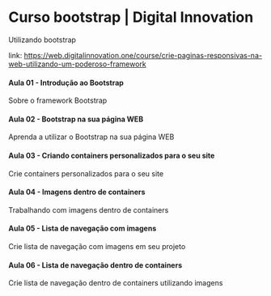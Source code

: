 # Curso bootstrap | Digital Innovation
Utilizando bootstrap

link: https://web.digitalinnovation.one/course/crie-paginas-responsivas-na-web-utilizando-um-poderoso-framework

#### Aula 01 - Introdução ao Bootstrap
Sobre o framework Bootstrap

#### Aula 02 - Bootstrap na sua página WEB
Aprenda a utilizar o Bootstrap na sua página WEB

#### Aula 03 - Criando containers personalizados para o seu site
Crie containers personalizados para o seu site

#### Aula 04 - Imagens dentro de containers
Trabalhando com imagens dentro de containers

#### Aula 05 - Lista de navegação com imagens
Crie lista de navegação com imagens em seu projeto

#### Aula 06 - Lista de navegação dentro de containers
Crie lista de navegação dentro de containers utilizando imagens

